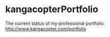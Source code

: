 # kangacopterPortfolio
The current status of my professional portfolio. http://www.kangacopter.com/portfolio

